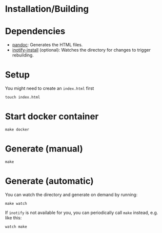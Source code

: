 # Installation/Building

# Dependencies

- [pandoc](http://pandoc.org/): Generates the HTML files.
- [inotify-install](https://github.com/rvoicilas/inotify-tools) (optional): Watches the directory for changes to trigger rebuilding.

# Setup

You might need to create an `index.html` first

    touch index.html

# Start docker container

    make docker

# Generate (manual)

    make

# Generate (automatic)

You can watch the directory and generate on demand by running:

    make watch

If `inotify` is not available for you, you can periodically call `make` instead,
e.g. like this:

    watch make
